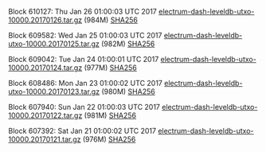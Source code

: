 Block 610127: Thu Jan 26 01:00:03 UTC 2017 [electrum-dash-leveldb-utxo-10000.20170126.tar.gz](https://transfer.sh/ra4o1/electrum-dash-leveldb-utxo-10000.20170126.tar.gz) (984M) [SHA256](https://transfer.sh/IxFbU/electrum-dash-leveldb-utxo-10000.20170126.tar.gz.sha256)

Block 609582: Wed Jan 25 01:00:03 UTC 2017 [electrum-dash-leveldb-utxo-10000.20170125.tar.gz](https://transfer.sh/C8f8B/electrum-dash-leveldb-utxo-10000.20170125.tar.gz) (982M) [SHA256](https://transfer.sh/FRYDr/electrum-dash-leveldb-utxo-10000.20170125.tar.gz.sha256)

Block 609042: Tue Jan 24 01:00:01 UTC 2017 [electrum-dash-leveldb-utxo-10000.20170124.tar.gz](https://transfer.sh/8FIiq/electrum-dash-leveldb-utxo-10000.20170124.tar.gz) (977M) [SHA256](https://transfer.sh/8gWYg/electrum-dash-leveldb-utxo-10000.20170124.tar.gz.sha256)

Block 608486: Mon Jan 23 01:00:02 UTC 2017 [electrum-dash-leveldb-utxo-10000.20170123.tar.gz](https://transfer.sh/ii951/electrum-dash-leveldb-utxo-10000.20170123.tar.gz) (980M) [SHA256](https://transfer.sh/NlgrL/electrum-dash-leveldb-utxo-10000.20170123.tar.gz.sha256)

Block 607940: Sun Jan 22 01:00:03 UTC 2017 [electrum-dash-leveldb-utxo-10000.20170122.tar.gz](https://transfer.sh/rGmCA/electrum-dash-leveldb-utxo-10000.20170122.tar.gz) (981M) [SHA256](https://transfer.sh/11OW9e/electrum-dash-leveldb-utxo-10000.20170122.tar.gz.sha256)

Block 607392: Sat Jan 21 01:00:02 UTC 2017 [electrum-dash-leveldb-utxo-10000.20170121.tar.gz](https://transfer.sh/8FwM5/electrum-dash-leveldb-utxo-10000.20170121.tar.gz) (976M) [SHA256](https://transfer.sh/O4rWP/electrum-dash-leveldb-utxo-10000.20170121.tar.gz.sha256)
